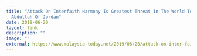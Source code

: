```yaml
---
title: "Attack On Interfaith Harmony Is Greatest Threat In The World Today: King
  Abdullah Of Jordan"
date: 2019-06-20
layout: link
description: ""
image: ""
external: https://www.malaysia-today.net/2019/06/20/attack-on-inter-faith-harmony-is-greatest-threat-in-the-world-today-king-abdullah-of-jordan/
---
```

